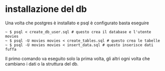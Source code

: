 # installazione del db
Una volta che postgres è installato e psql è configurato basta eseguire

    ~ $ psql < create_db_user.sql # questo crea il database e l'utente movies
    ~ $ psql -U movies movies < create_tables.sql # questo crea le tabelle
    ~ $ psql -U movies movies < insert_data.sql # questo inserisce dati fuffa

Il primo comando va eseguito solo la prima volta, gli altri ogni volta che cambiano i dati o la struttura del db.

